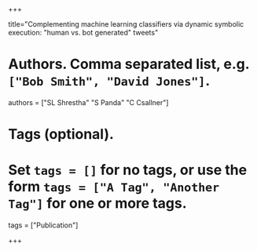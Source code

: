 +++ 

title="Complementing machine learning classifiers via dynamic symbolic execution: "human vs. bot generated" tweets" 
# Authors. Comma separated list, e.g. `["Bob Smith", "David Jones"]`.
authors = ["SL Shrestha" "S Panda" "C Csallner"]


# Tags (optional).
#   Set `tags = []` for no tags, or use the form `tags = ["A Tag", "Another Tag"]` for one or more tags.
tags = ["Publication"]

+++
